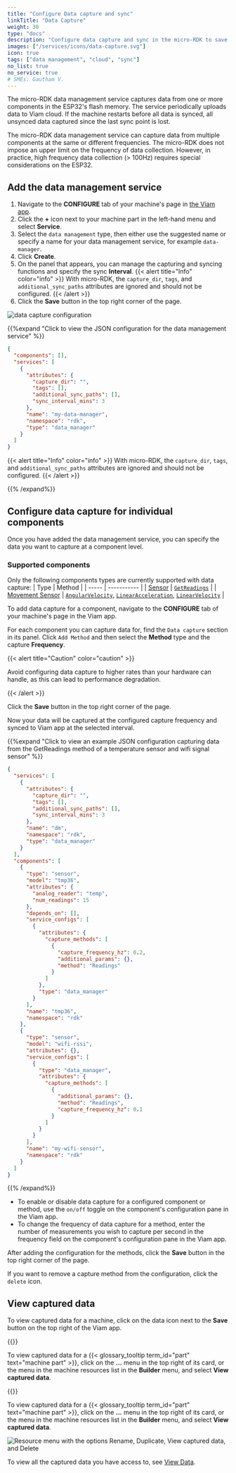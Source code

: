 ```yaml
---
title: "Configure Data capture and sync"
linkTitle: "Data Capture"
weight: 30
type: "docs"
description: "Configure data capture and sync in the micro-RDK to save data from components."
images: ["/services/icons/data-capture.svg"]
icon: true
tags: ["data management", "cloud", "sync"]
no_list: true
no_service: true
# SMEs: Gautham V.
---
```


The micro-RDK data management service captures data from one or more components in the ESP32's flash memory.
The service periodically uploads data to Viam cloud.
If the machine restarts before all data is synced, all unsynced data captured since the last sync point is lost.

The micro-RDK data management service can capture data from multiple components at the same or different frequencies.
The micro-RDK does not impose an upper limit on the frequency of data collection.
However, in practice, high frequency data collection (> 100Hz) requires special considerations on the ESP32.

## Add the data management service

1. Navigate to the **CONFIGURE** tab of your machine's page in [the Viam app](https://app.viam.com).
2. Click the **+** icon next to your machine part in the left-hand menu and select **Service**.
3. Select the `data management` type, then either use the suggested name or specify a name for your data management service, for example `data-manager`.
4. Click **Create**.
5. On the panel that appears, you can manage the capturing and syncing functions and specify the sync **Interval**.
   {{< alert title="Info" color="info" >}}
   With micro-RDK, the `capture_dir`, `tags`, and `additional_sync_paths` attributes are ignored and should not be configured.
   {{< /alert >}}
6. Click the **Save** button in the top right corner of the page.

![data capture configuration](/tutorials/data-management/data-management-conf.png)

{{%expand "Click to view the JSON configuration for the data management service" %}}

```json {class="line-numbers linkable-line-numbers"}
{
  "components": [],
  "services": [
    {
      "attributes": {
        "capture_dir": "",
        "tags": [],
        "additional_sync_paths": [],
        "sync_interval_mins": 3
      },
      "name": "my-data-manager",
      "namespace": "rdk",
      "type": "data_manager"
    }
  ]
}
```

   {{< alert title="Info" color="info" >}}
   With micro-RDK, the `capture_dir`, `tags`, and `additional_sync_paths` attributes are ignored and should not be configured.
   {{< /alert >}}
   
{{% /expand%}}

## Configure data capture for individual components

Once you have added the data management service, you can specify the data you want to capture at a component level.

### Supported components

Only the following components types are currently supported with data capture:
| Type | Method |
| ----- | ----------- |
| [Sensor](/build/micro-rdk/sensor/) | [`GetReadings`](/components/sensor/#getreadings) |
| [Movement Sensor](/build/micro-rdk/movement-sensor/) | [`AngularVelocity`](/components/movement-sensor/#getangularvelocity), [`LinearAcceleration`](/components/movement-sensor/#getlinearacceleration), [`LinearVelocity`](/components/movement-sensor/#getlinearvelocity) |

To add data capture for a component, navigate to the **CONFIGURE** tab of your machine's page in the Viam app.

For each component you can capture data for, find the `Data capture` section in its panel.
Click `Add Method` and then select the **Method** type and the capture **Frequency**.

{{< alert title="Caution" color="caution" >}}

Avoid configuring data capture to higher rates than your hardware can handle, as this can lead to performance degradation.

{{< /alert >}}

Click the **Save** button in the top right corner of the page.

Now your data will be captured at the configured capture frequency and synced to Viam app at the selected interval.

{{%expand "Click to view an example JSON configuration capturing data from the GetReadings method of a temperature sensor and wifi signal sensor" %}}

```json {class="line-numbers linkable-line-numbers"}
{
  "services": [
    {
      "attributes": {
        "capture_dir": "",
        "tags": [],
        "additional_sync_paths": [],
        "sync_interval_mins": 3
      },
      "name": "dm",
      "namespace": "rdk",
      "type": "data_manager"
    }
  ],
  "components": [
    {
      "type": "sensor",
      "model": "tmp36",
      "attributes": {
        "analog_reader": "temp",
        "num_readings": 15
      },
      "depends_on": [],
      "service_configs": [
        {
          "attributes": {
            "capture_methods": [
              {
                "capture_frequency_hz": 0.2,
                "additional_params": {},
                "method": "Readings"
              }
            ]
          },
          "type": "data_manager"
        }
      ],
      "name": "tmp36",
      "namespace": "rdk"
    },
    {
      "type": "sensor",
      "model": "wifi-rssi",
      "attributes": {},
      "service_configs": [
        {
          "type": "data_manager",
          "attributes": {
            "capture_methods": [
              {
                "additional_params": {},
                "method": "Readings",
                "capture_frequency_hz": 0.1
              }
            ]
          }
        }
      ],
      "name": "my-wifi-sensor",
      "namespace": "rdk"
    }
  ]
}
```

{{% /expand%}}

- To enable or disable data capture for a configured component or method, use the `on/off` toggle on the component's configuration pane in the Viam app.
- To change the frequency of data capture for a method, enter the number of measurements you wish to capture per second in the frequency field on the component's configuration pane in the Viam app.

After adding the configuration for the methods, click the **Save** button in the top right corner of the page.

If you want to remove a capture method from the configuration, click the `delete` icon.

## View captured data

To view captured data for a machine, click on the data icon next to the **Save** button on the top right of the Viam app.

{{<imgproc src="/services/data/data-icon.png" resize="300x" declaredimensions=true alt="Data icon">}}

To view captured data for a {{< glossary_tooltip term_id="part" text="machine part" >}}, click on the **...** menu in the top right of its card, or the menu in the machine resources list in the **Builder** menu, and select **View captured data**.

{{<imgproc src="/services/data/part-menu.png" resize="300x" declaredimensions=true alt="Machine menu with the options Rename, Restart part, View captured data, View setup instructions, View history, View debug configuration, and Delete machine">}}

To view captured data for a {{< glossary_tooltip term_id="part" text="machine part" >}}, click on the **...** menu in the top right of its card, or the menu in the machine resources list in the **Builder** menu, and select **View captured data**.

![Resource menu with the options Rename, Duplicate, View captured data, and Delete](/services/data/resource-menu.png)

To view all the captured data you have access to, see [View Data](/services/data/view/).

